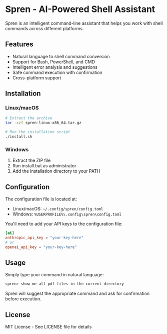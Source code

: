 # Spren - AI-Powered Shell Assistant

Spren is an intelligent command-line assistant that helps you work with shell commands across different platforms.

## Features

- Natural language to shell command conversion
- Support for Bash, PowerShell, and CMD
- Intelligent error analysis and suggestions
- Safe command execution with confirmation
- Cross-platform support

## Installation

### Linux/macOS
```bash
# Extract the archive
tar -xzf spren-linux-x86_64.tar.gz

# Run the installation script
./install.sh
```

### Windows
1. Extract the ZIP file
2. Run install.bat as administrator
3. Add the installation directory to your PATH

## Configuration

The configuration file is located at:
- Linux/macOS: `~/.config/spren/config.toml`
- Windows: `%USERPROFILE%\.config\spren\config.toml`

You'll need to add your API keys to the configuration file:
```toml
[ai]
anthropic_api_key = "your-key-here"
# or
openai_api_key = "your-key-here"
```

## Usage

Simply type your command in natural language:
```bash
spren> show me all pdf files in the current directory
```

Spren will suggest the appropriate command and ask for confirmation before execution.

## License

MIT License - See LICENSE file for details